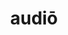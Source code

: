 ---
title: audiō
meaning: to hear
ch: [four, mt, mt1thru4, ss, ss4, 7r]
pos: verb
inf: audīre
secondppstem: aud
infend: īre
conjugation: fourth
derivatives: audition, audience
laudio: ../assets/audio/audio-laudio.mp3
six: y
---